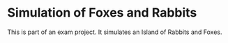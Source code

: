 # Simulation of Foxes and Rabbits
This is part of an exam project. It simulates an Island of Rabbits and Foxes. 
